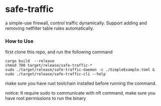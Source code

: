 # safe-traffic 

a simple-use  firewall, control   traffic dynamically.  Support adding and removing netfilter table  rules  automatically. 

### How to Use 

first  clone this repo, and run the following command   
```
cargo build  --release 
chmod 700 target/release/safe-traffic-*
sudo ./target/release/safe-traffic-daemon -c ./SimpleExample.toml &
sudo ./target/release/safe-traffic-cli --help
```

make sure you have rust toolchain installed before running the command.

notice: It require sudo   to communicate  with nft command, make sure you have root permissions to run    the binary 